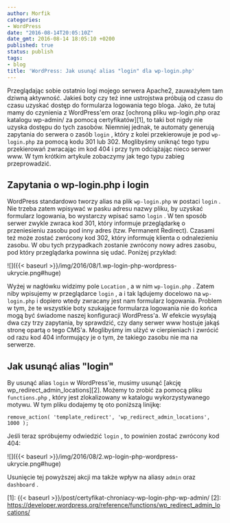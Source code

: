 ```yaml
---
author: Morfik
categories:
- WordPress
date: "2016-08-14T20:05:10Z"
date_gmt: 2016-08-14 18:05:10 +0200
published: true
status: publish
tags:
- blog
title: 'WordPress: Jak usunąć alias "login" dla wp-login.php'
---
```


Przeglądając sobie ostatnio logi mojego serwera Apache2, zauważyłem tam dziwną aktywność. Jakieś
boty czy też inne ustrojstwa próbują od czasu do czasu uzyskać dostęp do formularza logowania tego
bloga. Jako, że tutaj mamy do czynienia z WordPress'em oraz [ochroną pliku wp-login.php oraz
katalogu wp-admin/ za pomocą certyfikatów][1], to taki bot nigdy nie uzyska dostępu do tych zasobów.
Niemniej jednak, te automaty generują zapytania do serwera o zasób `login` , który z kolei
przekierowuje je pod `wp-login.php` za pomocą kodu 301 lub 302. Moglibyśmy uniknąć tego typu
przekierowań zwracając im kod 404 i przy tym odciążając nieco serwer www. W tym krótkim artykule
zobaczymy jak tego typu zabieg przeprowadzić.

<!--more-->
## Zapytania o wp-login.php i login

WordPress standardowo tworzy alias na plik `wp-login.php` w postaci `login` . Nie trzeba zatem
wpisywać w pasku adresu nazwy pliku, by uzyskać formularz logowania, bo wystarczy wpisać samo
`login` . W ten sposób serwer zwykle zwraca kod 301, który informuje przeglądarkę o przeniesieniu
zasobu pod inny adres (tzw. Permanent Redirect). Czasami też może zostać zwrócony kod 302, który
informuję klienta o odnalezieniu zasobu. W obu tych przypadkach zostanie zwrócony nowy adres zasobu,
pod który przeglądarka powinna się udać. Poniżej przykład:

![]({{< baseurl >}}/img/2016/08/1.wp-login-php-wordpress-ukrycie.png#huge)

Wyżej w nagłówku widzimy pole `Location` , a w nim `wp-login.php` . Zatem niby wpisujemy w
przeglądarce `login` , a i tak lądujemy docelowo na `wp-login.php` i dopiero wtedy zwracany jest
nam formularz logowania. Problem w tym, że te wszystkie boty szukające formularza logowania nie do
końca mogą być świadome naszej konfiguracji WordPress'a. W efekcie wysyłają dwa czy trzy zapytania,
by sprawdzić, czy dany serwer www hostuje jakąś stronę opartą o tego CMS'a. Moglibyśmy im ulżyć w
cierpieniach i zwrócić od razu kod 404 informujący je o tym, że takiego zasobu nie ma na serwerze.

## Jak usunąć alias "login"

By usunąć alias `login` w WordPress'ie, musimy usunąć [akcję wp_redirect_admin_locations][2].
Możemy to zrobić za pomocą pliku `functions.php` , który jest zlokalizowany w katalogu
wykorzystywanego motywu. W tym pliku dodajemy tę oto poniższą linijkę:

    remove_action( 'template_redirect', 'wp_redirect_admin_locations', 1000 );

Jeśli teraz spróbujemy odwiedzić `login` , to powinien zostać zwrócony kod 404:

![]({{< baseurl >}}/img/2016/08/2.wp-login-php-wordpress-ukrycie.png#huge)

Usunięcie tej powyższej akcji ma także wpływ na aliasy `admin` oraz `dashboard` .

[1]: {{< baseurl >}}/post/certyfikat-chroniacy-wp-login-php-wp-admin/
[2]: https://developer.wordpress.org/reference/functions/wp_redirect_admin_locations/
